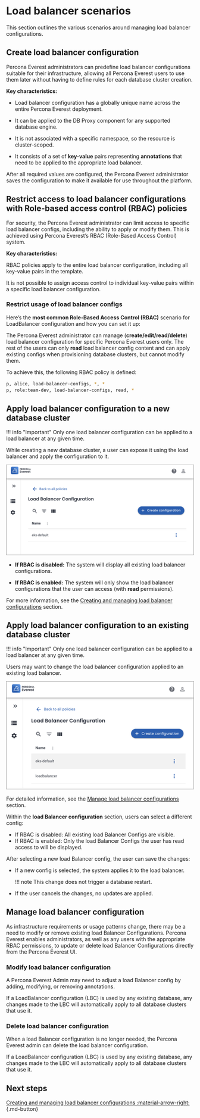 # Load balancer scenarios

This section outlines the various scenarios around managing load balancer configurations.


## Create load balancer configuration

Percona Everest administrators can predefine load balancer configurations suitable for their infrastructure, allowing all Percona Everest users to use them later without having to define rules for each database cluster creation.

**Key characteristics:**

-  Load balancer configuration has a globally unique name across the entire Percona Everest deployment.

- It can be applied to the DB Proxy component for any supported database engine.

- It is not associated with a specific namespace, so the resource is cluster-scoped.

- It consists of a set of **key-value** pairs representing **annotations** that need to be applied to the appropriate load balancer.


After all required values are configured, the Percona Everest administrator saves the configuration to make it available for use throughout the platform.


## Restrict access to load balancer configurations with Role-based access control (RBAC) policies

For security, the Percona Everest administrator can limit access to specific load balancer configs, including the ability to apply or modify them. This is achieved using Percona Everest’s RBAC (Role-Based Access Control) system.

**Key characteristics:**

RBAC policies apply to the entire load balancer configuration, including all key-value pairs in the template.

It is not possible to assign access control to individual key-value pairs within a specific load balancer configuration.

### Restrict usage of load balancer configs

Here’s the **most common Role-Based Access Control (RBAC)** scenario for LoadBalancer configuration and how you can set it up:

The Percona Everest administrator can manage (**create/edit/read/delete**) load balancer configuration for specific Percona Everest users only. The rest of the users can only **read** load balancer config content and can apply existing configs when provisioning database clusters, but cannot modify them.

To achieve this, the following RBAC policy is defined:

```sh
p, alice, load-balancer-configs, *, *
p, role:team-dev, load-balancer-configs, read, *
```

## Apply load balancer configuration to a new database cluster

!!! info "Important"
    Only one load balancer configuration can be applied to a load balancer at any given time.

While creating a new database cluster, a user can expose it using the load balancer and apply the configuration to it.

  ![!image](../images/load_balancer_config_page.png)

- **If RBAC is disabled:** The system will display all existing load balancer configurations.

- **If RBAC is enabled:** The system will only show the load balancer configurations that the user can access (with **read** permissions).

For more information, see the [Creating and managing load balancer configurations](load_balancer_config.md#create-a-load-balancer-configuration) section.


## Apply load balancer configuration to an existing database cluster

!!! info "Important"
    Only one load balancer configuration can be applied to a load balancer at any given time.

Users may want to change the load balancer configuration applied to an existing load balancer.

   ![!image](../images/new_created_load_balancer_configurations.png)

   For detailed information, see the [Manage load balancer configurations](load_balancer_config.md#manage-load-balancer-configurations) section.

Within the **load Balancer configuration** section, users can select a different config:

- If RBAC is disabled: All existing load Balancer Configs are visible.
- If RBAC is enabled: Only the load Balancer Configs the user has read access to will be displayed.

After selecting a new load Balancer config, the user can save the changes:

- If a new config is selected, the system applies it to the load balancer.

    !!! note
        This change does not trigger a database restart.

- If the user cancels the changes, no updates are applied.

## Manage load balancer configuration

As infrastructure requirements or usage patterns change, there may be a need to modify or remove existing load Balancer Configurations. Percona Everest enables administrators, as well as any users with the appropriate RBAC permissions, to update or delete load Balancer Configurations directly from the Percona Everest UI.


### Modify load balancer configuration

A Percona Everest Admin may need to adjust a load Balancer config by adding, modifying, or removing annotations.

If a LoadBalancer configuration (LBC) is used by any existing database, any changes made to the LBC will automatically apply to all database clusters that use it.

### Delete load balancer configuration

When a load Balancer configuration is no longer needed, the Percona Everest admin can delete the load balancer configuration.

If a LoadBalancer configuration (LBC) is used by any existing database, any changes made to the LBC will automatically apply to all database clusters that use it.


## Next steps

[Creating and managing load balancer configurations :material-arrow-right:](../networking/load_balancer_config.md){.md-button}












